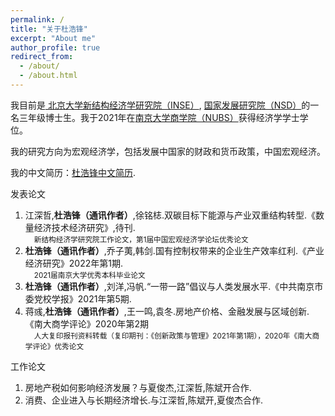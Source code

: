 ```yaml
---
permalink: /
title: "关于杜浩锋"
excerpt: "About me"
author_profile: true
redirect_from: 
  - /about/
  - /about.html
---
```

我目前是[ 北京大学新结构经济学研究院（INSE）](https://www.nse.pku.edu.cn/), [ 国家发展研究院（NSD）](https://nsd.pku.edu.cn/)的一名三年级博士生。我于2021年在[南京大学商学院（NUBS）](https://nubs.nju.edu.cn/)获得经济学学士学位。

我的研究方向为宏观经济学，包括发展中国家的财政和货币政策，中国宏观经济。

我的中文简历：[杜浩锋中文简历](../assets/杜浩锋中文简历.pdf).

发表论文
1. 江深哲,**杜浩锋（通讯作者）**,徐铭梽.双碳目标下能源与产业双重结构转型.《数量经济技术经济研究》,待刊.\
&emsp;<small>新结构经济学研究院工作论文，第1届中国宏观经济学论坛优秀论文</small>
2. **杜浩锋（通讯作者）**,乔子荑,韩剑.国有控制权带来的企业生产效率红利.《产业经济研究》2022年第1期.\
&emsp;<small>2021届南京大学优秀本科毕业论文</small>
3. **杜浩锋（通讯作者）**,刘洋,冯帆.“一带一路”倡议与人类发展水平.《中共南京市委党校学报》2021年第5期.
4. 蒋彧,**杜浩锋（通讯作者）**,王一鸣,袁冬.房地产价格、金融发展与区域创新.《南大商学评论》2020年第2期\
&emsp;<small>人大复印报刊资料转载（复印期刊：《创新政策与管理》2021年第1期），2020年《南大商学评论》优秀论文</small>


工作论文
1. 房地产税如何影响经济发展？与夏俊杰,江深哲,陈斌开合作.
2. 消费、企业进入与长期经济增长.与江深哲,陈斌开,夏俊杰合作.
